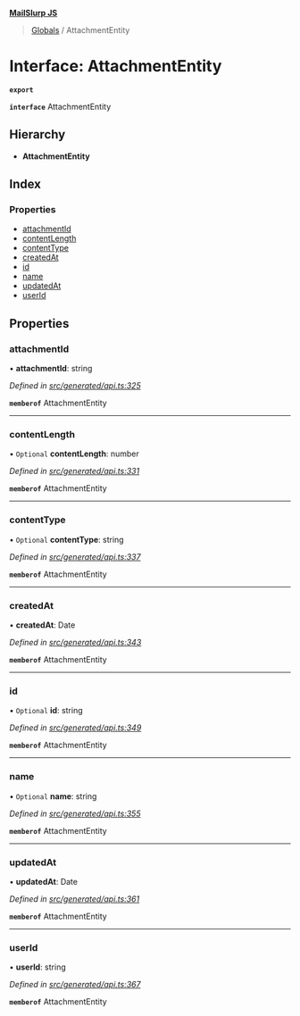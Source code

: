 **[MailSlurp JS](../README.md)**

> [Globals](../README.md) / AttachmentEntity

# Interface: AttachmentEntity

**`export`** 

**`interface`** AttachmentEntity

## Hierarchy

* **AttachmentEntity**

## Index

### Properties

* [attachmentId](attachmententity.md#attachmentid)
* [contentLength](attachmententity.md#contentlength)
* [contentType](attachmententity.md#contenttype)
* [createdAt](attachmententity.md#createdat)
* [id](attachmententity.md#id)
* [name](attachmententity.md#name)
* [updatedAt](attachmententity.md#updatedat)
* [userId](attachmententity.md#userid)

## Properties

### attachmentId

•  **attachmentId**: string

*Defined in [src/generated/api.ts:325](https://github.com/mailslurp/mailslurp-client/blob/98c6efc/src/generated/api.ts#L325)*

**`memberof`** AttachmentEntity

___

### contentLength

• `Optional` **contentLength**: number

*Defined in [src/generated/api.ts:331](https://github.com/mailslurp/mailslurp-client/blob/98c6efc/src/generated/api.ts#L331)*

**`memberof`** AttachmentEntity

___

### contentType

• `Optional` **contentType**: string

*Defined in [src/generated/api.ts:337](https://github.com/mailslurp/mailslurp-client/blob/98c6efc/src/generated/api.ts#L337)*

**`memberof`** AttachmentEntity

___

### createdAt

•  **createdAt**: Date

*Defined in [src/generated/api.ts:343](https://github.com/mailslurp/mailslurp-client/blob/98c6efc/src/generated/api.ts#L343)*

**`memberof`** AttachmentEntity

___

### id

• `Optional` **id**: string

*Defined in [src/generated/api.ts:349](https://github.com/mailslurp/mailslurp-client/blob/98c6efc/src/generated/api.ts#L349)*

**`memberof`** AttachmentEntity

___

### name

• `Optional` **name**: string

*Defined in [src/generated/api.ts:355](https://github.com/mailslurp/mailslurp-client/blob/98c6efc/src/generated/api.ts#L355)*

**`memberof`** AttachmentEntity

___

### updatedAt

•  **updatedAt**: Date

*Defined in [src/generated/api.ts:361](https://github.com/mailslurp/mailslurp-client/blob/98c6efc/src/generated/api.ts#L361)*

**`memberof`** AttachmentEntity

___

### userId

•  **userId**: string

*Defined in [src/generated/api.ts:367](https://github.com/mailslurp/mailslurp-client/blob/98c6efc/src/generated/api.ts#L367)*

**`memberof`** AttachmentEntity
